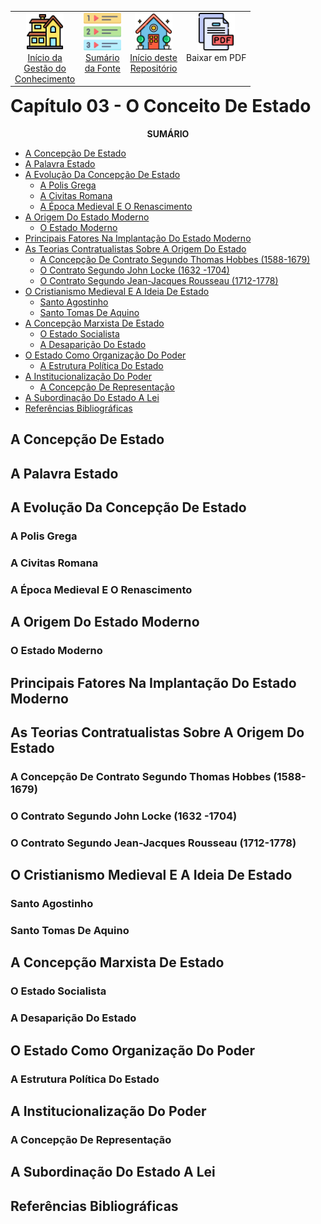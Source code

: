 <table align="right" border="0">
  <tr>
    <td align="center" valign="top">
      <a href="https://github.com/dnlclaudino/gestao-do-conhecimento#readme">
        <img src="https://github.com/dnlclaudino/imagens/blob/master/icones/icone-casa3.png?raw=true" heigh="60" width="60"><br>Início da <br>Gestão do <br>Conhecimento
      </a>
    </td>
    <td align="center" valign="top">
      <a href="./README.md">
        <img src="https://github.com/dnlclaudino/imagens/blob/master/icones/icone-sumario.png?raw=true" heigh="60" width="60"><br>Sumário<br>da Fonte
      </a>
    </td>
    <td align="center" valign="top">
      <a href="../README.md">
        <img src="https://github.com/dnlclaudino/imagens/blob/master/icones/icone-casa2.png?raw=true" heigh="60" width="60"><br>Início deste <br>Repositório
      </a>
    </td>
    <td align="center" valign="top">
        <img src="https://github.com/dnlclaudino/imagens/blob/master/icones-aplicativos/pdf/pdf.png?raw=true" heigh="60" width="60"><br>Baixar em PDF
    </td>
  </tr>
</table><br><br><br><br><br>

# Capítulo 03 - O Conceito De Estado

<center><b>SUMÁRIO</b></center>

<!-- TOC updateonsave:undefined -->

- [A Concepção De Estado](#a-concepção-de-estado)
- [A Palavra Estado](#a-palavra-estado)
- [A Evolução Da Concepção De Estado](#a-evolução-da-concepção-de-estado)
    - [A Polis Grega](#a-polis-grega)
    - [A Civitas Romana](#a-civitas-romana)
    - [A Época Medieval E O Renascimento](#a-época-medieval-e-o-renascimento)
- [A Origem Do Estado Moderno](#a-origem-do-estado-moderno)
    - [O Estado Moderno](#o-estado-moderno)
- [Principais Fatores Na Implantação Do Estado Moderno](#principais-fatores-na-implantação-do-estado-moderno)
- [As Teorias Contratualistas Sobre A Origem Do Estado](#as-teorias-contratualistas-sobre-a-origem-do-estado)
    - [A Concepção De Contrato Segundo Thomas Hobbes (1588-1679)](#a-concepção-de-contrato-segundo-thomas-hobbes-1588-1679)
    - [O Contrato Segundo John Locke (1632 -1704)](#o-contrato-segundo-john-locke-1632--1704)
    - [O Contrato Segundo Jean-Jacques Rousseau (1712-1778)](#o-contrato-segundo-jean-jacques-rousseau-1712-1778)
- [O Cristianismo Medieval E A Ideia De Estado](#o-cristianismo-medieval-e-a-ideia-de-estado)
    - [Santo Agostinho](#santo-agostinho)
    - [Santo Tomas De Aquino](#santo-tomas-de-aquino)
- [A Concepção Marxista De Estado](#a-concepção-marxista-de-estado)
    - [O Estado Socialista](#o-estado-socialista)
    - [A Desaparição Do Estado](#a-desaparição-do-estado)
- [O Estado Como Organização Do Poder](#o-estado-como-organização-do-poder)
    - [A Estrutura Política Do Estado](#a-estrutura-política-do-estado)
- [A Institucionalização Do Poder](#a-institucionalização-do-poder)
    - [A Concepção De Representação](#a-concepção-de-representação)
- [A Subordinação Do Estado A Lei](#a-subordinação-do-estado-a-lei)
- [Referências Bibliográficas](#referências-bibliográficas)

<!-- /TOC -->

## A Concepção De Estado

## A Palavra Estado

## A Evolução Da Concepção De Estado

### A Polis Grega

### A Civitas Romana

### A Época Medieval E O Renascimento

## A Origem Do Estado Moderno

### O Estado Moderno

## Principais Fatores Na Implantação Do Estado Moderno

## As Teorias Contratualistas Sobre A Origem Do Estado

### A Concepção De Contrato Segundo Thomas Hobbes (1588-1679)

### O Contrato Segundo John Locke (1632 -1704)

### O Contrato Segundo Jean-Jacques Rousseau (1712-1778)

## O Cristianismo Medieval E A Ideia De Estado

### Santo Agostinho

### Santo Tomas De Aquino

## A Concepção Marxista De Estado

### O Estado Socialista

### A Desaparição Do Estado

## O Estado Como Organização Do Poder

### A Estrutura Política Do Estado

## A Institucionalização Do Poder

### A Concepção De Representação

## A Subordinação Do Estado A Lei

## Referências Bibliográficas